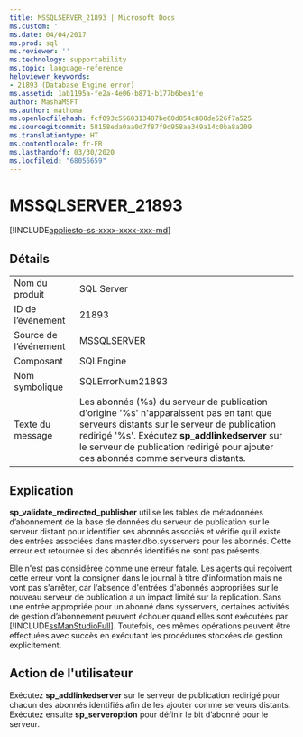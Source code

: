 ```yaml
---
title: MSSQLSERVER_21893 | Microsoft Docs
ms.custom: ''
ms.date: 04/04/2017
ms.prod: sql
ms.reviewer: ''
ms.technology: supportability
ms.topic: language-reference
helpviewer_keywords:
- 21893 (Database Engine error)
ms.assetid: 1ab1195a-fe2a-4e06-b871-b177b6bea1fe
author: MashaMSFT
ms.author: mathoma
ms.openlocfilehash: fcf093c5560313487be60d854c880de526f7a525
ms.sourcegitcommit: 58158eda0aa0d7f87f9d958ae349a14c0ba8a209
ms.translationtype: HT
ms.contentlocale: fr-FR
ms.lasthandoff: 03/30/2020
ms.locfileid: "68056659"
---
```

# <a name="mssqlserver_21893"></a>MSSQLSERVER_21893
[!INCLUDE[appliesto-ss-xxxx-xxxx-xxx-md](../../includes/appliesto-ss-xxxx-xxxx-xxx-md.md)]
  
## <a name="details"></a>Détails  
  
|||  
|-|-|  
|Nom du produit|SQL Server|  
|ID de l’événement|21893|  
|Source de l’événement|MSSQLSERVER|  
|Composant|SQLEngine|  
|Nom symbolique|SQLErrorNum21893|  
|Texte du message|Les abonnés (%s) du serveur de publication d'origine '%s' n'apparaissent pas en tant que serveurs distants sur le serveur de publication redirigé '%s'. Exécutez **sp_addlinkedserver** sur le serveur de publication redirigé pour ajouter ces abonnés comme serveurs distants.|  
  
## <a name="explanation"></a>Explication  
**sp_validate_redirected_publisher** utilise les tables de métadonnées d’abonnement de la base de données du serveur de publication sur le serveur distant pour identifier ses abonnés associés et vérifie qu’il existe des entrées associées dans master.dbo.sysservers pour les abonnés. Cette erreur est retournée si des abonnés identifiés ne sont pas présents.  
  
Elle n'est pas considérée comme une erreur fatale. Les agents qui reçoivent cette erreur vont la consigner dans le journal à titre d'information mais ne vont pas s'arrêter, car l'absence d'entrées d'abonnés appropriées sur le nouveau serveur de publication a un impact limité sur la réplication. Sans une entrée appropriée pour un abonné dans sysservers, certaines activités de gestion d’abonnement peuvent échouer quand elles sont exécutées par [!INCLUDE[ssManStudioFull](../../includes/ssmanstudiofull-md.md)]. Toutefois, ces mêmes opérations peuvent être effectuées avec succès en exécutant les procédures stockées de gestion explicitement.  
  
## <a name="user-action"></a>Action de l'utilisateur  
Exécutez **sp_addlinkedserver** sur le serveur de publication redirigé pour chacun des abonnés identifiés afin de les ajouter comme serveurs distants. Exécutez ensuite **sp_serveroption** pour définir le bit d’abonné pour le serveur.  
  
